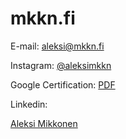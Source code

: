 # mkkn.fi


E-mail: [aleksi@mkkn.fi](mailto:aleksi@mkkn.fi)

Instagram: [@aleksimkkn](https://www.instagram.com/aleksimkkn/)

Google Certification: [PDF](https://mkkn.fi/Aleksi%20Mikkonen%2C%20Google%20Digital%20Marketing.pdf)


Linkedin:<div class="LI-profile-badge"  data-version="v1" data-size="medium" data-locale="en_US" data-type="horizontal" data-theme="dark" data-vanity="aleksi-mikkonen-2b39051b4"><a class="LI-simple-link" href='https://fi.linkedin.com/in/aleksi-mikkonen-2b39051b4?trk=profile-badge'>Aleksi Mikkonen</a></div>
